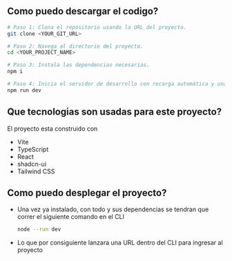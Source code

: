 ## Como puedo descargar el codigo?

```sh
# Paso 1: Clona el repositorio usando la URL del proyecto.
git clone <YOUR_GIT_URL>

# Paso 2: Navega al directorio del proyecto.
cd <YOUR_PROJECT_NAME>

# Paso 3: Instala las dependencias necesarias.
npm i

# Paso 4: Inicia el servidor de desarrollo con recarga automática y una vista previa instantánea.
npm run dev

```

## Que tecnologias son usadas para este proyecto?

El proyecto esta construido con

- Vite
- TypeScript
- React
- shadcn-ui
- Tailwind CSS

## Como puedo desplegar el proyecto?

- Una vez ya instalado, con todo y sus dependencias se tendran que correr el siguiente comando en el CLI
  ```sh
  node --run dev
  ```
- Lo que por consiguiente lanzara una URL dentro del CLI para ingresar al proyecto
